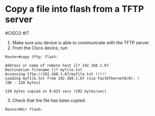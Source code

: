 # Copy a file into flash from a TFTP server
#CISCO #IT 

1. Make sure you device is able to communicate with the TFTP server. 
2. From the Cisco device, run:
```
Router#copy tftp: flash:
```

```
Address or name of remote host []? 192.168.1.67
Destination filename []? myfile.txt
Accessing tftp://192.168.1.67/myfile.txt !!!!!
Loading myfile.txt from 192.168.1.67 (via FastEthernet0/0): !
[OK - 120 bytes]

120 bytes copied in 0.623 secs (192 bytes/sec)
```

3. Check that the file has been copied:
```
Router#dir flash:
```

